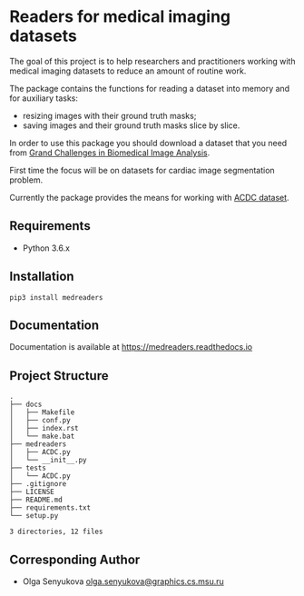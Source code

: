 # Readers for medical imaging datasets

The goal of this project is to help researchers and practitioners working with medical imaging datasets to reduce an amount of routine work.

The package contains the functions for reading a dataset into memory and for auxiliary tasks:
* resizing images with their ground truth masks;
* saving images and their ground truth masks slice by slice.

In order to use this package you should download a dataset that you need from [Grand Challenges in Biomedical Image Analysis](https://grand-challenge.org/challenges/).

First time the focus will be on datasets for cardiac image segmentation problem.

Currently the package provides the means for working with [ACDC dataset](https://www.creatis.insa-lyon.fr/Challenge/acdc/index.html).

## Requirements

* Python 3.6.x

## Installation

```
pip3 install medreaders
```

## Documentation

Documentation is available at https://medreaders.readthedocs.io

## Project Structure
```
.
├── docs
│   ├── Makefile
│   ├── conf.py
│   ├── index.rst
│   └── make.bat
├── medreaders
│   ├── ACDC.py
│   └── __init__.py
├── tests
│   └── ACDC.py
├── .gitignore
├── LICENSE
├── README.md
├── requirements.txt
└── setup.py

3 directories, 12 files
```

## Corresponding Author

* Olga Senyukova olga.senyukova@graphics.cs.msu.ru
